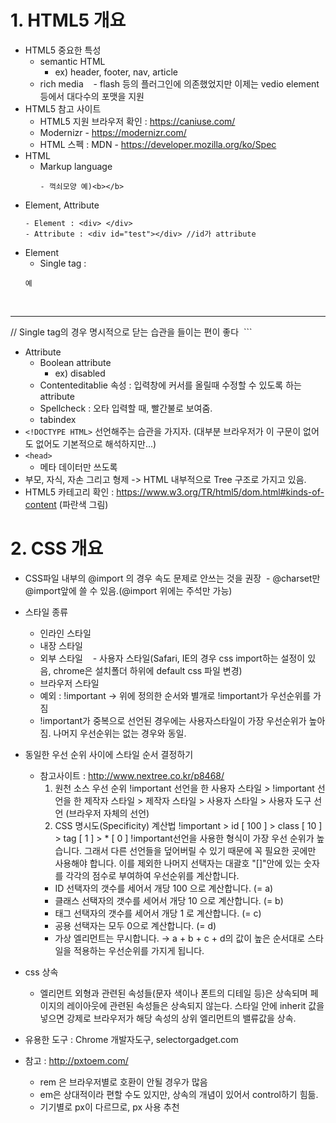 # 1. HTML5 개요
- HTML5 중요한 특성
  - semantic HTML
    - ex) header, footer, nav, article
  - rich media
    - flash 등의 플러그인에 의존했었지만 이제는 vedio element 등에서 대다수의 포맷을 지원
- HTML5 참고 사이트
  - HTML5 지원 브라우저 확인 : https://caniuse.com/
  - Modernizr - https://modernizr.com/
  - HTML 스펙  : MDN - https://developer.mozilla.org/ko/Spec
- HTML
  - Markup language
    ```
    - 꺽쇠모양 예)<b></b>
    ```
- Element, Attribute
  ```
  - Element : <div> </div>
  - Attribute : <div id="test"></div> //id가 attribute
  ```
- Element
  - Single tag : 
  ```
  예
  <hr/> // Single tag의 경우 명시적으로 닫는 습관을 들이는 편이 좋다
  ```
- Attribute
  - Boolean attribute
    - ex) disabled
  - Contenteditablie 속성 : 입력창에 커서를 올릴때 수정할 수 있도록 하는 attribute
  - Spellcheck : 오타 입력할 때, 빨간불로 보여줌.
  - tabindex
- ```<!DOCTYPE HTML>``` 선언해주는 습관을 가지자. (대부분 브라우저가 이 구문이 없어도 없어도 기본적으로 해석하지만...)
- ```<head>```
  - 메타 데이터만 쓰도록
- 부모, 자식, 자손 그리고 형제 -> HTML 내부적으로 Tree 구조로 가지고 있음.
- HTML5 카테고리 확인 : https://www.w3.org/TR/html5/dom.html#kinds-of-content (파란색 그림)

# 2. CSS  개요
  - CSS파일 내부의 @import 의 경우 속도 문제로 안쓰는 것을 권장
  - @charset만 @import앞에 쓸 수 있음.(@import 위에는 주석만 가능)
  - 스타일 종류
    - 인라인 스타일
    - 내장 스타일
    - 외부 스타일
    - 사용자 스타일(Safari, IE의 경우 css import하는 설정이 있음, chrome은 설치폴더 하위에 default css 파일 변경)
    - 브라우저 스타일
    - 예외 : !important -> 위에 정의한 순서와 별개로 !important가 우선순위를 가짐
    - !important가 중복으로 선언된 경우에는 사용자스타일이 가장 우선순위가 높아짐. 나머지 우선순위는 없는 경우와 동일.
  - 동일한 우선 순위 사이에 스타일 순서 결정하기
    - 참고사이트 : http://www.nextree.co.kr/p8468/
      1) 원천 소스 우선 순위
      !important 선언을 한 사용자 스타일 > !important 선언을 한 제작자 스타일 > 제작자 스타일 > 사용자 스타일 > 사용자 도구 선언 (브라우저 자체의 선언)
      2) CSS 명시도(Specificity) 계산법
          !important > id [ 100 ] > class [ 10 ] > tag [ 1 ] > * [ 0 ]
      !important선언을 사용한 형식이 가장 우선 순위가 높습니다. 그래서 다른 선언들을 덮어버릴 수 있기 때문에 꼭 필요한 곳에만 사용해야 합니다.
      이를 제외한 나머지 선택자는 대괄호 "[]"안에 있는 숫자를 각각의 점수로 부여하여 우선순위를 계산합니다.
      - ID 선택자의 갯수를 세어서 개당 100 으로 계산합니다. (= a)
      - 클래스 선택자의 갯수를 세어서 개당 10 으로 계산합니다. (= b)
      - 태그 선택자의 갯수를 세어서 개당 1 로 계산합니다. (= c)
      - 공용 선택자는 모두 0으로 계산합니다. (= d)
      - 가상 엘리먼트는 무시합니다.
      → a + b + c + d의 값이 높은 순서대로 스타일을 적용하는 우선순위를 가지게 됩니다.
  - css 상속
    - 엘리먼트 외형과 관련된 속성들(문자 색이나 폰트의 디테일 등)은 상속되며 페이지의 레이아웃에 관련된 속성들은 상속되지 않는다. 스타일 안에 inherit 값을 넣으면 강제로 브라우저가 해당 속성의 상위 엘리먼트의 밸류값을 상속.
  - 유용한 도구 : Chrome 개발자도구, selectorgadget.com

  - 참고 : http://pxtoem.com/
    - rem 은 브라우저별로 호환이 안될 경우가 많음
    - em은 상대적이라 편할 수도 있지만, 상속의 개념이 있어서 control하기 힘듦.
    - 기기별로 px이 다르므로, px 사용 추천
